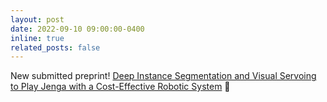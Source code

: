 ```yaml
---
layout: post
date: 2022-09-10 09:00:00-0400
inline: true
related_posts: false
---
```


New submitted preprint! [Deep Instance Segmentation and Visual Servoing to Play Jenga with a Cost-Effective Robotic System](https://arxiv.org/abs/2211.07977) 🤖
